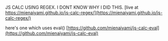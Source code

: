 JS CALC USING REGEX.
I DONT KNOW WHY I DID THIS.
[live at https://mienaiyami.github.io/js-calc-regex/](https://mienaiyami.github.io/js-calc-regex/)

here's one which uses eval() [https://github.com/mienaiyami/js-calc-eval](https://github.com/mienaiyami/js-calc-eval)
